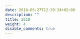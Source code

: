 ```yaml
---
date: 2018-06-27T12:30:24+02:00
description: ""
title: 2018
weight: 4
disable_comments: true
---
```


